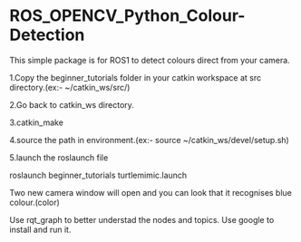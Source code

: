 # ROS_OPENCV_Python_Colour-Detection
This simple package is for ROS1 to detect colours direct from your camera.

1.Copy the beginner_tutorials folder in your catkin workspace at src directory.(ex:- ~/catkin_ws/src/)

2.Go back to catkin_ws directory.

3.catkin_make

4.source the path in environment.(ex:- source ~/catkin_ws/devel/setup.sh)

5.launch the roslaunch file
  
  roslaunch beginner_tutorials turtlemimic.launch
  
  
Two new camera window will open and you can look that it recognises blue colour.(color)

Use rqt_graph to better understad the nodes and topics. Use google to install and run it.
  
